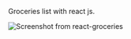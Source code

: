 Groceries list with react js.

![Screenshot from react-groceries](https://user-images.githubusercontent.com/81196699/175124043-1147817d-bdb4-4221-8551-988f535701a8.jpg)
